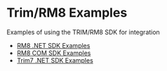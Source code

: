 # Trim/RM8 Examples
Examples of using the TRIM/RM8 SDK for integration

* [RM8 .NET SDK Examples](RM8.md)
* [RM8 COM SDK Examples](RM8-Com.md)
* [Trim7 .NET SDK Examples](Trim7.md)

